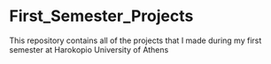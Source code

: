 # First_Semester_Projects
This repository contains all of the projects that I made during my first semester at Harokopio University of Athens
